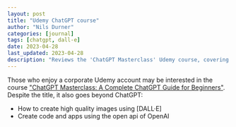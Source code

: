 ```yaml
---
layout: post
title: "Udemy ChatGPT course"
author: "Nils Durner"
categories: [journal]
tags: [chatgpt, dall-e]
date: 2023-04-28
last_updated: 2023-04-28
description: "Reviews the 'ChatGPT Masterclass' Udemy course, covering ChatGPT basics, DALL·E image creation, and building code/apps with the OpenAI API."
---
```


Those who enjoy a corporate Udemy account may be interested in the course ["ChatGPT Masterclass: A Complete ChatGPT Guide for Beginners"](https://namirial.udemy.com/course/chatgpt-masterclass-a-complete-chatgpt-guide-for-beginners/). Despite the title, it also goes beyond ChatGPT:
* How to create high quality images using [DALL·E]
* Create code and apps using the open api of OpenAI